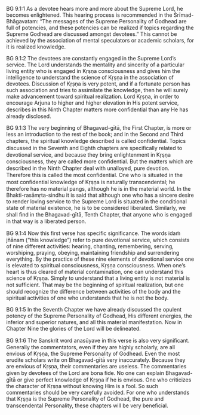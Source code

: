 BG 9.1:1	As a devotee hears more and more about the Supreme Lord, he becomes enlightened. This hearing process is recommended in the Śrīmad-Bhāgavatam: “The messages of the Supreme Personality of Godhead are full of potencies, and these potencies can be realized if topics regarding the Supreme Godhead are discussed amongst devotees.” This cannot be achieved by the association of mental speculators or academic scholars, for it is realized knowledge.

BG 9.1:2	The devotees are constantly engaged in the Supreme Lord’s service. The Lord understands the mentality and sincerity of a particular living entity who is engaged in Kṛṣṇa consciousness and gives him the intelligence to understand the science of Kṛṣṇa in the association of devotees. Discussion of Kṛṣṇa is very potent, and if a fortunate person has such association and tries to assimilate the knowledge, then he will surely make advancement toward spiritual realization. Lord Kṛṣṇa, in order to encourage Arjuna to higher and higher elevation in His potent service, describes in this Ninth Chapter matters more conﬁdential than any He has already disclosed.

BG 9.1:3	The very beginning of Bhagavad-gītā, the First Chapter, is more or less an introduction to the rest of the book; and in the Second and Third chapters, the spiritual knowledge described is called conﬁdential. Topics discussed in the Seventh and Eighth chapters are speciﬁcally related to devotional service, and because they bring enlightenment in Kṛṣṇa consciousness, they are called more conﬁdential. But the matters which are described in the Ninth Chapter deal with unalloyed, pure devotion. Therefore this is called the most conﬁdential. One who is situated in the most conﬁdential knowledge of Kṛṣṇa is naturally transcendental; he therefore has no material pangs, although he is in the material world. In the Bhakti-rasāmṛta-sindhu it is said that although one who has a sincere desire to render loving service to the Supreme Lord is situated in the conditional state of material existence, he is to be considered liberated. Similarly, we shall ﬁnd in the Bhagavad-gītā, Tenth Chapter, that anyone who is engaged in that way is a liberated person.

BG 9.1:4	Now this ﬁrst verse has speciﬁc signiﬁcance. The words idaṁ jñānam (“this knowledge”) refer to pure devotional service, which consists of nine different activities: hearing, chanting, remembering, serving, worshiping, praying, obeying, maintaining friendship and surrendering everything. By the practice of these nine elements of devotional service one is elevated to spiritual consciousness, Kṛṣṇa consciousness. When one’s heart is thus cleared of material contamination, one can understand this science of Kṛṣṇa. Simply to understand that a living entity is not material is not sufﬁcient. That may be the beginning of spiritual realization, but one should recognize the difference between activities of the body and the spiritual activities of one who understands that he is not the body.

BG 9.1:5	In the Seventh Chapter we have already discussed the opulent potency of the Supreme Personality of Godhead, His different energies, the inferior and superior natures, and all this material manifestation. Now in Chapter Nine the glories of the Lord will be delineated.

BG 9.1:6	The Sanskrit word anasūyave in this verse is also very signiﬁcant. Generally the commentators, even if they are highly scholarly, are all envious of Kṛṣṇa, the Supreme Personality of Godhead. Even the most erudite scholars write on Bhagavad-gītā very inaccurately. Because they are envious of Kṛṣṇa, their commentaries are useless. The commentaries given by devotees of the Lord are bona ﬁde. No one can explain Bhagavad-gītā or give perfect knowledge of Kṛṣṇa if he is envious. One who criticizes the character of Kṛṣṇa without knowing Him is a fool. So such commentaries should be very carefully avoided. For one who understands that Kṛṣṇa is the Supreme Personality of Godhead, the pure and transcendental Personality, these chapters will be very beneﬁcial.